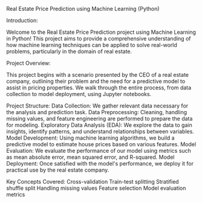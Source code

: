 Real Estate Price Prediction using Machine Learning (Python)

Introduction:

Welcome to the Real Estate Price Prediction project using Machine Learning in Python! This project aims to provide a comprehensive understanding of how machine learning techniques can be applied to solve real-world problems, particularly in the domain of real estate.

Project Overview:

This project begins with a scenario presented by the CEO of a real estate company, outlining their problem and the need for a predictive model to assist in pricing properties. We walk through the entire process, from data collection to model deployment, using Jupyter notebooks.

Project Structure:
Data Collection: We gather relevant data necessary for the analysis and prediction task.
Data Preprocessing: Cleaning, handling missing values, and feature engineering are performed to prepare the data for modeling.
Exploratory Data Analysis (EDA): We explore the data to gain insights, identify patterns, and understand relationships between variables.
Model Development: Using machine learning algorithms, we build a predictive model to estimate house prices based on various features.
Model Evaluation: We evaluate the performance of our model using metrics such as mean absolute error, mean squared error, and R-squared.
Model Deployment: Once satisfied with the model's performance, we deploy it for practical use by the real estate company.

Key Concepts Covered:
Cross-validation
Train-test splitting
Stratified shuffle split
Handling missing values
Feature selection
Model evaluation metrics














